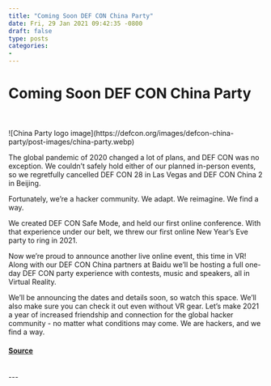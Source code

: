 ```yaml
---
title: "Coming Soon DEF CON China Party"
date: Fri, 29 Jan 2021 09:42:35 -0800
draft: false
type: posts
categories: 
- 
---
```

# Coming Soon DEF CON China Party

<br/>

<br/>
![China Party logo image](https://defcon.org/images/defcon-china-party/post-images/china-party.webp)  

The global pandemic of 2020 changed a lot of plans, and DEF CON was no exception. We couldn’t safely hold either of our planned in-person events, so we regretfully cancelled DEF CON 28 in Las Vegas and DEF CON China 2 in Beijing.

Fortunately, we’re a hacker community. We adapt. We reimagine. We find a way.

We created DEF CON Safe Mode, and held our first online conference. With that experience under our belt, we threw our first online New Year’s Eve party to ring in 2021.

Now we’re proud to announce another live online event, this time in VR! Along with our DEF CON China partners at Baidu we’ll be hosting a full one-day DEF CON party experience with contests, music and speakers, all in Virtual Reality.

We’ll be announcing the dates and details soon, so watch this space. We’ll also make sure you can check it out even without VR gear. Let’s make 2021 a year of increased friendship and connection for the global hacker community - no matter what conditions may come. We are hackers, and we find a way.

#### [Source](https://defcon.org/html/links/dc-news.html#dccnparty)

<br/>
---
